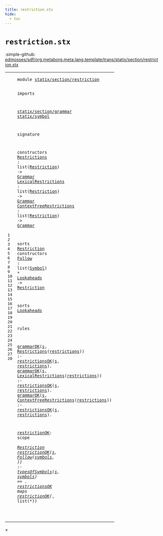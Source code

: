 ```yaml
---
title: restriction.stx
hide:
  - toc
---
```


# `restriction.stx`

:simple-github: [pdmosses/sdf/org.metaborg.meta.lang.template/trans/statix/section/restriction.stx]

[pdmosses/sdf/org.metaborg.meta.lang.template/trans/statix/section/restriction.stx]: https://github.com/pdmosses/sdf/blob/master/org.metaborg.meta.lang.template/trans/statix/section/restriction.stx "The source file on GitHub"

<div class="stx"><table class="highlighttable"><tbody><tr><td class="linenos"><div class="linenodiv"><pre><span></span>1
2
3
4
5
6
7
8
9
10
11
12
13
14
15
16
17
18
19
20
21
22
23
24
25
26
27
28
</pre></div></td>
<td class="code"><pre><code><span class="keyword">module</span> <a href="../../main.stx/#statix/section/restriction_15_3" id="statix/section/restriction_1_8" title="Referenced at ../../main.stx line 15"><span class="token sort_Id">statix/section/restriction</span></a>

<span class="keyword">imports</span>

  <a href="../grammar.stx/#statix/section/grammar_1_8" id="statix/section/grammar_5_3" title="Defined at ../grammar.stx line 1"><span class="token sort_Id">statix/section/grammar</span></a>
  <a href="../../symbol.stx/#statix/symbol_1_8" id="statix/symbol_6_3" title="Defined at ../../symbol.stx line 1"><span class="token sort_Id">statix/symbol</span></a>

<span class="keyword">signature</span>

  <span class="keyword">constructors</span>
    <span class="cons_OpDecl"><a href="#Restrictions_22_16" id="Restrictions_11_5" title="Referenced at line 22"><span class="token sort_Id">Restrictions</span></a>            <span class="operator">:</span> <span class="keyword">list</span><span class="operator">(</span><span class="cons_SimpleSort"><a href="#Restriction_15_9" id="Restriction_11_36" title="Defined at line 15"><span class="token sort_Id">Restriction</span></a></span><span class="operator">)</span> <span class="operator">-&gt;</span> <span class="cons_SimpleSort"><a href="../grammar.stx/#Grammar_9_9" id="Grammar_11_52" title="Defined at ../grammar.stx line 9"><span class="token sort_Id">Grammar</span></a></span></span>
    <span class="cons_OpDecl"><a href="#LexicalRestrictions_23_16" id="LexicalRestrictions_12_5" title="Referenced at line 23"><span class="token sort_Id">LexicalRestrictions</span></a>     <span class="operator">:</span> <span class="keyword">list</span><span class="operator">(</span><span class="cons_SimpleSort"><a href="#Restriction_15_9" id="Restriction_12_36" title="Defined at line 15"><span class="token sort_Id">Restriction</span></a></span><span class="operator">)</span> <span class="operator">-&gt;</span> <span class="cons_SimpleSort"><a href="../grammar.stx/#Grammar_9_9" id="Grammar_12_52" title="Defined at ../grammar.stx line 9"><span class="token sort_Id">Grammar</span></a></span></span>
    <span class="cons_OpDecl"><a href="#ContextFreeRestrictions_24_16" id="ContextFreeRestrictions_13_5" title="Referenced at line 24"><span class="token sort_Id">ContextFreeRestrictions</span></a> <span class="operator">:</span> <span class="keyword">list</span><span class="operator">(</span><span class="cons_SimpleSort"><a href="#Restriction_15_9" id="Restriction_13_36" title="Defined at line 15"><span class="token sort_Id">Restriction</span></a></span><span class="operator">)</span> <span class="operator">-&gt;</span> <span class="cons_SimpleSort"><a href="../grammar.stx/#Grammar_9_9" id="Grammar_13_52" title="Defined at ../grammar.stx line 9"><span class="token sort_Id">Grammar</span></a></span></span>

  <span class="keyword">sorts</span> <span class="cons_SortDecl"><a href="#Restriction_11_36" id="Restriction_15_9" title="Referenced at line 11, 12, 13, 16, 26"><span class="token sort_Id">Restriction</span></a></span> <span class="keyword">constructors</span>
    <span class="cons_OpDecl"><a href="#Follow_27_20" id="Follow_16_5" title="Referenced at line 27"><span class="token sort_Id">Follow</span></a> <span class="operator">:</span> <span class="keyword">list</span><span class="operator">(</span><span class="cons_SimpleSort"><a href="../../symbol.stx/#Symbol_11_9" id="Symbol_16_19" title="Defined at ../../symbol.stx line 11"><span class="token sort_Id">Symbol</span></a></span><span class="operator">)</span> <span class="operator">*</span> <span class="cons_SimpleSort"><a href="#Lookaheads_18_9" id="Lookaheads_16_29" title="Defined at line 18"><span class="token sort_Id">Lookaheads</span></a></span> <span class="operator">-&gt;</span> <span class="cons_SimpleSort"><a href="#Restriction_15_9" id="Restriction_16_43" title="Defined at line 15"><span class="token sort_Id">Restriction</span></a></span></span>

  <span class="keyword">sorts</span> <span class="cons_SortDecl"><a href="#Lookaheads_16_29" id="Lookaheads_18_9" title="Referenced at line 16"><span class="token sort_Id">Lookaheads</span></a></span>

<span class="keyword">rules</span>

  <a href="../grammar.stx/#grammarOK_16_3" id="grammarOK_22_3" title="Defined at ../grammar.stx line 16"><span class="token sort_Id">grammarOK</span></a><span class="operator">(</span><span class="cons_Var"><a href="#s_22_73" id="s_22_13" title="Referenced at line 22"><span class="token sort_Id">s</span></a></span><span class="operator">,</span> <span class="cons_Op"><a href="#Restrictions_11_5" id="Restrictions_22_16" title="Defined at line 11"><span class="token sort_Id">Restrictions</span></a><span class="operator">(</span><span class="cons_Var"><a href="#restrictions_22_76" id="restrictions_22_29" title="Referenced at line 22"><span class="token sort_Id">restrictions</span></a></span><span class="operator">)</span></span><span class="operator">)</span>            <span class="operator">:-</span> <a href="#restrictionsOK_28_3" id="restrictionsOK_22_58" title="Defined at line 28"><span class="token sort_Id">restrictionsOK</span></a><span class="operator">(</span><span class="cons_Var"><a href="#s_22_13" id="s_22_73" title="Defined at line 22"><span class="token sort_Id">s</span></a></span><span class="operator">,</span> <span class="cons_Var"><a href="#restrictions_22_29" id="restrictions_22_76" title="Defined at line 22"><span class="token sort_Id">restrictions</span></a></span><span class="operator">).</span>
  <a href="../grammar.stx/#grammarOK_16_3" id="grammarOK_23_3" title="Defined at ../grammar.stx line 16"><span class="token sort_Id">grammarOK</span></a><span class="operator">(</span><span class="cons_Var"><a href="#s_23_73" id="s_23_13" title="Referenced at line 23"><span class="token sort_Id">s</span></a></span><span class="operator">,</span> <span class="cons_Op"><a href="#LexicalRestrictions_12_5" id="LexicalRestrictions_23_16" title="Defined at line 12"><span class="token sort_Id">LexicalRestrictions</span></a><span class="operator">(</span><span class="cons_Var"><a href="#restrictions_23_76" id="restrictions_23_36" title="Referenced at line 23"><span class="token sort_Id">restrictions</span></a></span><span class="operator">)</span></span><span class="operator">)</span>     <span class="operator">:-</span> <a href="#restrictionsOK_28_3" id="restrictionsOK_23_58" title="Defined at line 28"><span class="token sort_Id">restrictionsOK</span></a><span class="operator">(</span><span class="cons_Var"><a href="#s_23_13" id="s_23_73" title="Defined at line 23"><span class="token sort_Id">s</span></a></span><span class="operator">,</span> <span class="cons_Var"><a href="#restrictions_23_36" id="restrictions_23_76" title="Defined at line 23"><span class="token sort_Id">restrictions</span></a></span><span class="operator">).</span>
  <a href="../grammar.stx/#grammarOK_16_3" id="grammarOK_24_3" title="Defined at ../grammar.stx line 16"><span class="token sort_Id">grammarOK</span></a><span class="operator">(</span><span class="cons_Var"><a href="#s_24_73" id="s_24_13" title="Referenced at line 24"><span class="token sort_Id">s</span></a></span><span class="operator">,</span> <span class="cons_Op"><a href="#ContextFreeRestrictions_13_5" id="ContextFreeRestrictions_24_16" title="Defined at line 13"><span class="token sort_Id">ContextFreeRestrictions</span></a><span class="operator">(</span><span class="cons_Var"><a href="#restrictions_24_76" id="restrictions_24_40" title="Referenced at line 24"><span class="token sort_Id">restrictions</span></a></span><span class="operator">)</span></span><span class="operator">)</span> <span class="operator">:-</span> <a href="#restrictionsOK_28_3" id="restrictionsOK_24_58" title="Defined at line 28"><span class="token sort_Id">restrictionsOK</span></a><span class="operator">(</span><span class="cons_Var"><a href="#s_24_13" id="s_24_73" title="Defined at line 24"><span class="token sort_Id">s</span></a></span><span class="operator">,</span> <span class="cons_Var"><a href="#restrictions_24_40" id="restrictions_24_76" title="Defined at line 24"><span class="token sort_Id">restrictions</span></a></span><span class="operator">).</span>

  <a href="#restrictionOK_27_3" id="restrictionOK_26_3" title="Referenced at line 27, 28"><span class="token sort_Id">restrictionOK</span></a><span class="operator">:</span> <span class="cons_ScopeSort"><span class="keyword">scope</span></span> <span class="operator">*</span> <span class="cons_SimpleSort"><a href="#Restriction_15_9" id="Restriction_26_26" title="Defined at line 15"><span class="token sort_Id">Restriction</span></a></span>
  <a href="#restrictionOK_26_3" id="restrictionOK_27_3" title="Defined at line 26"><span class="token sort_Id">restrictionOK</span></a><span class="operator">(</span><span class="cons_Var"><a href="#s_27_58" id="s_27_17" title="Referenced at line 27"><span class="token sort_Id">s</span></a></span><span class="operator">,</span> <span class="cons_Op"><a href="#Follow_16_5" id="Follow_27_20" title="Defined at line 16"><span class="token sort_Id">Follow</span></a><span class="operator">(</span><span class="cons_Var"><a href="#symbols_27_61" id="symbols_27_27" title="Referenced at line 27"><span class="token sort_Id">symbols</span></a></span><span class="operator">,</span> <span class="operator">_)</span></span><span class="operator">)</span> <span class="operator">:-</span> <a href="../../symbol.stx/#typesOfSymbols_77_3" id="typesOfSymbols_27_43" title="Defined at ../../symbol.stx line 77"><span class="token sort_Id">typesOfSymbols</span></a><span class="operator">(</span><span class="cons_Var"><a href="#s_27_17" id="s_27_58" title="Defined at line 27"><span class="token sort_Id">s</span></a></span><span class="operator">,</span> <span class="cons_Var"><a href="#symbols_27_27" id="symbols_27_61" title="Defined at line 27"><span class="token sort_Id">symbols</span></a></span><span class="operator">)</span> <span class="operator">==</span> <span class="operator">_.</span>
  <a href="#restrictionsOK_22_58" id="restrictionsOK_28_3" title="Referenced at line 22, 23, 24"><span class="token sort_Id">restrictionsOK</span></a> <span class="keyword">maps</span> <a href="#restrictionOK_26_3" id="restrictionOK_28_23" title="Defined at line 26"><span class="token sort_Id">restrictionOK</span></a><span class="operator">(*,</span> <span class="keyword">list</span><span class="operator">(*))</span>

</code></pre></td></tr></tbody></table></div>

<div id="modal">
  <div id="modal-content">
    <span id="modal-close">&times;</span>
    <h2 id="modal-h2"></h2>
    <p  id="modal-p"></p>
    <ul id="modal-ul"></ul>
  </div>
</div>
